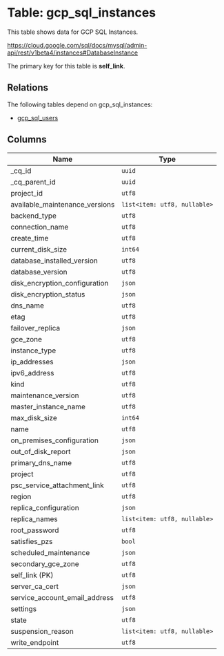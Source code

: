 # Table: gcp_sql_instances

This table shows data for GCP SQL Instances.

https://cloud.google.com/sql/docs/mysql/admin-api/rest/v1beta4/instances#DatabaseInstance

The primary key for this table is **self_link**.

## Relations

The following tables depend on gcp_sql_instances:
  - [gcp_sql_users](gcp_sql_users.md)

## Columns

| Name          | Type          |
| ------------- | ------------- |
|_cq_id|`uuid`|
|_cq_parent_id|`uuid`|
|project_id|`utf8`|
|available_maintenance_versions|`list<item: utf8, nullable>`|
|backend_type|`utf8`|
|connection_name|`utf8`|
|create_time|`utf8`|
|current_disk_size|`int64`|
|database_installed_version|`utf8`|
|database_version|`utf8`|
|disk_encryption_configuration|`json`|
|disk_encryption_status|`json`|
|dns_name|`utf8`|
|etag|`utf8`|
|failover_replica|`json`|
|gce_zone|`utf8`|
|instance_type|`utf8`|
|ip_addresses|`json`|
|ipv6_address|`utf8`|
|kind|`utf8`|
|maintenance_version|`utf8`|
|master_instance_name|`utf8`|
|max_disk_size|`int64`|
|name|`utf8`|
|on_premises_configuration|`json`|
|out_of_disk_report|`json`|
|primary_dns_name|`utf8`|
|project|`utf8`|
|psc_service_attachment_link|`utf8`|
|region|`utf8`|
|replica_configuration|`json`|
|replica_names|`list<item: utf8, nullable>`|
|root_password|`utf8`|
|satisfies_pzs|`bool`|
|scheduled_maintenance|`json`|
|secondary_gce_zone|`utf8`|
|self_link (PK)|`utf8`|
|server_ca_cert|`json`|
|service_account_email_address|`utf8`|
|settings|`json`|
|state|`utf8`|
|suspension_reason|`list<item: utf8, nullable>`|
|write_endpoint|`utf8`|